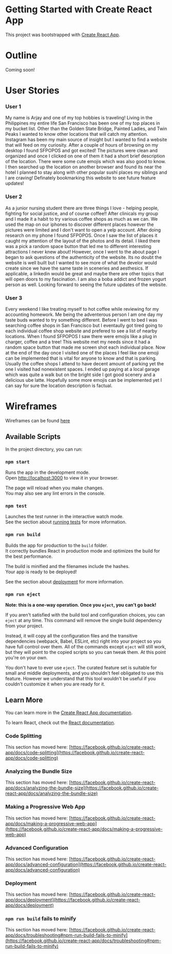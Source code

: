 # Getting Started with Create React App

This project was bootstrapped with [Create React App](https://github.com/facebook/create-react-app).

# Outline
Coming soon!

# User Stories
### User 1
My name is Arjay and one of my top hobbies is traveling! Living in the Philippines my entire life San Francisco has been one of my top places in my bucket list. Other than the Golden State Bridge, Painted Ladies, and Twin Peaks I wanted to know other locations that will catch my attention. Instagram has been my main source of insight but I wanted to find a website that will feed on my curiosity. After a couple of hours of browsing on my desktop I found SFPOPOS and got excited! The pictures were clean and organized and once I clicked on one of them it had a short brief description of the location. There were some cute emojis which was also good to know. I then searched up the location on another browser and found its near the hotel I planned to stay along with other popular sushi places my siblings and I are craving! Definately bookmarking this website to see future feature updates!

### User 2
As a junior nursing student there are three things I love - helping people, fighting for social justice, and of course coffee!! After clinicals my group and I made it a habit to try various coffee shops as much as we can. We used the map on our iphones to discover different places however the pictures were limited and I don't want to open a yelp account. After doing research on my phone I found SFPOPOS. Once I saw the list of places it caught my attention of the layout of the photos and its detail. I liked there was a pick a random space button that led me to different interesting attractions I never knew about! However, once I went to the about page I began to ask questions of the authenticity of the website. Its no doubt the website is well built but I wanted to see more of what the develor would create since we have the same taste in sceneries and aesthesics. If applicable, a linkedin would be great and maybe there are other topics that will open doors to my fascination. I am also a boba addict and frozen yogurt person as well. Looking forward to seeing the future updates of the website.

### User 3
Every weekend I like treating myself to hot coffee while reviewing for my accounting homework. Me being the adventerous person I am one day my taste buds wanted to try something different. Before I went to bed I was searching coffee shops in San Francisco but I eventaully got tired going to each individual coffee shop website and prefered to see a list of nearby locations. When I found SFPOPOS I saw there were emojis like a plug in charger, coffee and a tree! This website met my needs since it had a random space button that made me screen shot each individual place. Now at the end of the day once I visited one of the places I feel like one emoji can be implemented that is vital for anyone to know and that is parking. Usually the coffee shops I attend to have decent amount of parking yet the one I visited had nonexistent spaces. I ended up paying at a local garage which was quite a walk but on the bright side I got good scenery and a delicious ube latte. Hopefully some more emojis can be implemented yet I can say for sure the location description is factual.

# Wireframes
Wireframes can be found [here](https://github.com/mxrtydluffy/Responsive-SFPOPOS/tree/main/Wireframes)

## Available Scripts

In the project directory, you can run:

### `npm start`

Runs the app in the development mode.\
Open [http://localhost:3000](http://localhost:3000) to view it in your browser.

The page will reload when you make changes.\
You may also see any lint errors in the console.

### `npm test`

Launches the test runner in the interactive watch mode.\
See the section about [running tests](https://facebook.github.io/create-react-app/docs/running-tests) for more information.

### `npm run build`

Builds the app for production to the `build` folder.\
It correctly bundles React in production mode and optimizes the build for the best performance.

The build is minified and the filenames include the hashes.\
Your app is ready to be deployed!

See the section about [deployment](https://facebook.github.io/create-react-app/docs/deployment) for more information.

### `npm run eject`

**Note: this is a one-way operation. Once you `eject`, you can't go back!**

If you aren't satisfied with the build tool and configuration choices, you can `eject` at any time. This command will remove the single build dependency from your project.

Instead, it will copy all the configuration files and the transitive dependencies (webpack, Babel, ESLint, etc) right into your project so you have full control over them. All of the commands except `eject` will still work, but they will point to the copied scripts so you can tweak them. At this point you're on your own.

You don't have to ever use `eject`. The curated feature set is suitable for small and middle deployments, and you shouldn't feel obligated to use this feature. However we understand that this tool wouldn't be useful if you couldn't customize it when you are ready for it.

## Learn More

You can learn more in the [Create React App documentation](https://facebook.github.io/create-react-app/docs/getting-started).

To learn React, check out the [React documentation](https://reactjs.org/).

### Code Splitting

This section has moved here: [https://facebook.github.io/create-react-app/docs/code-splitting](https://facebook.github.io/create-react-app/docs/code-splitting)

### Analyzing the Bundle Size

This section has moved here: [https://facebook.github.io/create-react-app/docs/analyzing-the-bundle-size](https://facebook.github.io/create-react-app/docs/analyzing-the-bundle-size)

### Making a Progressive Web App

This section has moved here: [https://facebook.github.io/create-react-app/docs/making-a-progressive-web-app](https://facebook.github.io/create-react-app/docs/making-a-progressive-web-app)

### Advanced Configuration

This section has moved here: [https://facebook.github.io/create-react-app/docs/advanced-configuration](https://facebook.github.io/create-react-app/docs/advanced-configuration)

### Deployment

This section has moved here: [https://facebook.github.io/create-react-app/docs/deployment](https://facebook.github.io/create-react-app/docs/deployment)

### `npm run build` fails to minify

This section has moved here: [https://facebook.github.io/create-react-app/docs/troubleshooting#npm-run-build-fails-to-minify](https://facebook.github.io/create-react-app/docs/troubleshooting#npm-run-build-fails-to-minify)
